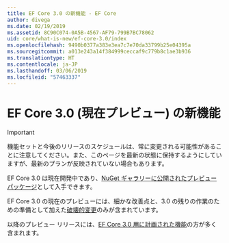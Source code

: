 ```yaml
---
title: EF Core 3.0 の新機能 - EF Core
author: divega
ms.date: 02/19/2019
ms.assetid: 8C90C074-0A5B-4567-AF79-799B7BC78062
uid: core/what-is-new/ef-core-3.0/index
ms.openlocfilehash: 9490b0377a383e3ea7c7e70da33799b25e04395a
ms.sourcegitcommit: a013e243a14f384999ceccaf9c779b8c1ae3b936
ms.translationtype: HT
ms.contentlocale: ja-JP
ms.lasthandoff: 03/06/2019
ms.locfileid: "57463337"
---
```

# <a name="what-is-new-in-ef-core-30-currently-in-preview"></a>EF Core 3.0 (現在プレビュー) の新機能

> [!IMPORTANT]
> 機能セットと今後のリリースのスケジュールは、常に変更される可能性があることに注意してください。また、このページを最新の状態に保持するようにしていますが、最新のプランが反映されていない場合もあります。

EF Core 3.0 は現在開発中であり、[NuGet ギャラリーに公開されたプレビュー パッケージ](https://www.nuget.org/packages/Microsoft.EntityFrameworkCore/)として入手できます。 

EF Core 3.0 の現在のプレビューには、細かな改善点と、3.0 の残りの作業のための準備として加えた[破壊的変更](xref:core/what-is-new/ef-core-3.0/breaking-changes)のみが含まれています。 

以降のプレビュー リリースには、[EF Core 3.0 用に計画された機能](xref:core/what-is-new/ef-core-3.0/features)の方が多く含まれます。